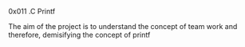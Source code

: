 0x011 .C Printf

The aim of the project is to understand the concept of team work and therefore, demisifying the concept of printf


